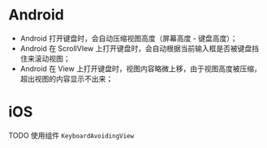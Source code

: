 # Android

- Android 打开键盘时，会自动压缩视图高度（屏幕高度 - 键盘高度）；
- Android 在 ScrollVIew 上打开键盘时，会自动根据当前输入框是否被键盘挡住来滚动视图；
- Android 在 View 上打开键盘时，视图内容略微上移，由于视图高度被压缩，超出视图的内容显示不出来；

# iOS
TODO 使用组件 `KeyboardAvoidingView`
